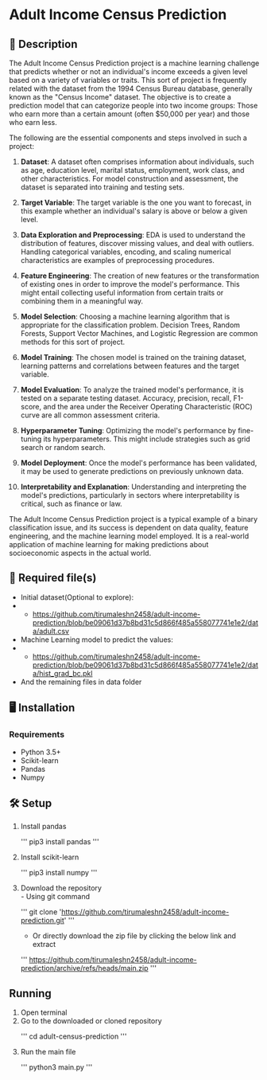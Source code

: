 # Adult Income Census Prediction

## 📄 Description
The Adult Income Census Prediction project is a machine learning challenge that predicts whether or not an individual's income exceeds a given level based on a variety of variables or traits. This sort of project is frequently related with the dataset from the 1994 Census Bureau database, generally known as the "Census Income" dataset.
The objective is to create a prediction model that can categorize people into two income groups: Those who earn more than a certain amount (often $50,000 per year) and those who earn less.

The following are the essential components and steps involved in such a project:

1. **Dataset**: A dataset often comprises information about individuals, such as age, education level, marital status, employment, work class, and other characteristics. For model construction and assessment, the dataset is separated into training and testing sets.

2. **Target Variable**: The target variable is the one you want to forecast, in this example whether an individual's salary is above or below a given level.

3. **Data Exploration and Preprocessing**: EDA is used to understand the distribution of features, discover missing values, and deal with outliers. Handling categorical variables, encoding, and scaling numerical characteristics are examples of preprocessing procedures.

4. **Feature Engineering**: The creation of new features or the transformation of existing ones in order to improve the model's performance. This might entail collecting useful information from certain traits or combining them in a meaningful way.

5. **Model Selection**: Choosing a machine learning algorithm that is appropriate for the classification problem. Decision Trees, Random Forests, Support Vector Machines, and Logistic Regression are common methods for this sort of project.

6. **Model Training**: The chosen model is trained on the training dataset, learning patterns and correlations between features and the target variable.

7. **Model Evaluation**: To analyze the trained model's performance, it is tested on a separate testing dataset. Accuracy, precision, recall, F1-score, and the area under the Receiver Operating Characteristic (ROC) curve are all common assessment criteria.

8. **Hyperparameter Tuning**: Optimizing the model's performance by fine-tuning its hyperparameters. This might include strategies such as grid search or random search.

9. **Model Deployment**: Once the model's performance has been validated, it may be used to generate predictions on previously unknown data.

10. **Interpretability and Explanation**: Understanding and interpreting the model's predictions, particularly in sectors where interpretability is critical, such as finance or law.

The Adult Income Census Prediction project is a typical example of a binary classification issue, and its success is dependent on data quality, feature engineering, and the machine learning model employed. It is a real-world application of machine learning for making predictions about socioeconomic aspects in the actual world.

## 📂 Required file(s)
- Initial dataset(Optional to explore):
- - https://github.com/tirumaleshn2458/adult-income-prediction/blob/be09061d37b8bd31c5d866f485a558077741e1e2/data/adult.csv
- Machine Learning model to predict the values:
- - https://github.com/tirumaleshn2458/adult-income-prediction/blob/be09061d37b8bd31c5d866f485a558077741e1e2/data/hist_grad_bc.pkl
- And the remaining files in data folder

## 🖥️ Installation

### Requirements
- Python 3.5+
- Scikit-learn
- Pandas
- Numpy

## 🛠️ Setup
<ol>
<li> Install pandas </li>

'''
pip3 install pandas
'''

<li> Install scikit-learn </li>

'''
pip3 install numpy
'''

<li> Download the repository</li>
- Using git command

'''
git clone 'https://github.com/tirumaleshn2458/adult-income-prediction.git'
'''

- Or directly download the zip file by clicking the below link and extract

'''
https://github.com/tirumaleshn2458/adult-income-prediction/archive/refs/heads/main.zip
'''
</ol>

## Running
<ol>
<li>Open terminal</li>
<li>Go to the downloaded or cloned repository</li>

'''
cd adult-census-prediction
'''

<li>Run the main file</li>

'''
python3 main.py
'''

</ol>
